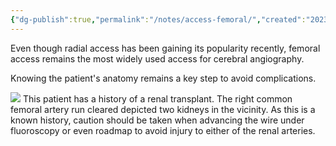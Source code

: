 ```yaml
---
{"dg-publish":true,"permalink":"/notes/access-femoral/","created":"2023-08-14T19:26:50.241-07:00","updated":"2023-08-14T21:33:08.548-07:00"}
---
```



Even though radial access has been gaining its popularity recently, femoral access remains the most widely used access for cerebral angiography. 

Knowing the patient's anatomy remains a key step to avoid complications.

![](https://i.imgur.com/sZtKMpN.jpg)
This patient has a history of a renal transplant. The right common femoral artery run cleared depicted two kidneys in the vicinity. As this is a known history, caution should be taken when advancing the wire under fluoroscopy or even roadmap to avoid injury to either of the renal arteries.